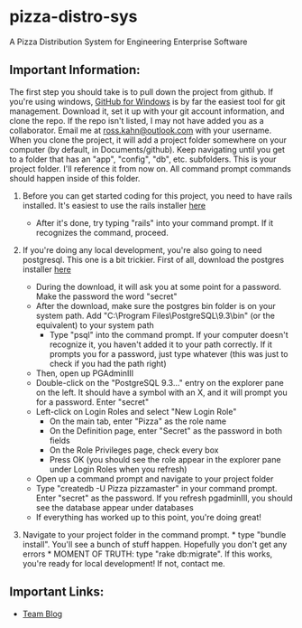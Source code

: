 pizza-distro-sys
================

A Pizza Distribution System for Engineering Enterprise Software

Important Information:
----------------------
The first step you should take is to pull down the project from github. If you're using windows, [GitHub for Windows](http://windows.github.com/ "Github for Windows") is by far the easiest tool for git management. Download it, set it up with your git account information, and clone the repo. If the repo isn't listed, I may not have added you as a collaborator. Email me at ross.kahn@outlook.com with your username. When you clone the project, it will add a project folder somewhere on your computer (by default, in Documents/github). Keep navigating until you get to a folder that has an "app", "config", "db", etc. subfolders. This is your project folder. I'll reference it from now on. All command prompt commands should happen inside of this folder.
 1. Before you can get started coding for this project, you need to have rails installed. It's easiest to use the rails installer [here](www.railsinstaller.org/en "Rails Installer")
	* After it's done, try typing "rails" into your command prompt. If it recognizes the command, proceed.
	
 2. If you're doing any local development, you're also going to need postgresql. This one is a bit trickier. First of all, download the postgres installer [here](http://www.postgresql.org/download/ "Postgres Downloads")
	* During the download, it will ask you at some point for a password. Make the password the word "secret"
	* After the download, make sure the postgres bin folder is on your system path. Add "C:\Program Files\PostgreSQL\9.3\bin" (or the equivalent) to your system path
		* Type "psql" into the command prompt. If your computer doesn't recognize it, you haven't added it to your path correctly. If it prompts you for a password, just type whatever (this was just to check if you had the path right)
	* Then, open up PGAdminIII
	* Double-click on the "PostgreSQL 9.3..." entry on the explorer pane on the left. It should have a symbol with an X, and it will prompt you for a password. Enter "secret"
	* Left-click on Login Roles and select "New Login Role"
		* On the main tab, enter "Pizza" as the role name
		* On the Definition page, enter "Secret" as the password in both fields
		* On the Role Privileges page, check every box
		* Press OK (you should see the role appear in the explorer pane under Login Roles when you refresh)
	* Open up a command prompt and navigate to your project folder
	* Type "createdb -U Pizza pizzamaster" in your command prompt. Enter "secret" as the password. If you refresh pgadminIII, you should see the database appear under databases
	* If everything has worked up to this point, you're doing great!
	
  3. Navigate to your project folder in the command prompt.
	* type "bundle install". You'll see a bunch of stuff happen. Hopefully you don't get any errors
	* MOMENT OF TRUTH: type "rake db:migrate". If this works, you're ready for local development! If not, contact me.

Important Links:
----------------
- [Team Blog](http://teamtwo-kahn.blogspot.com/ "Team Blog") 